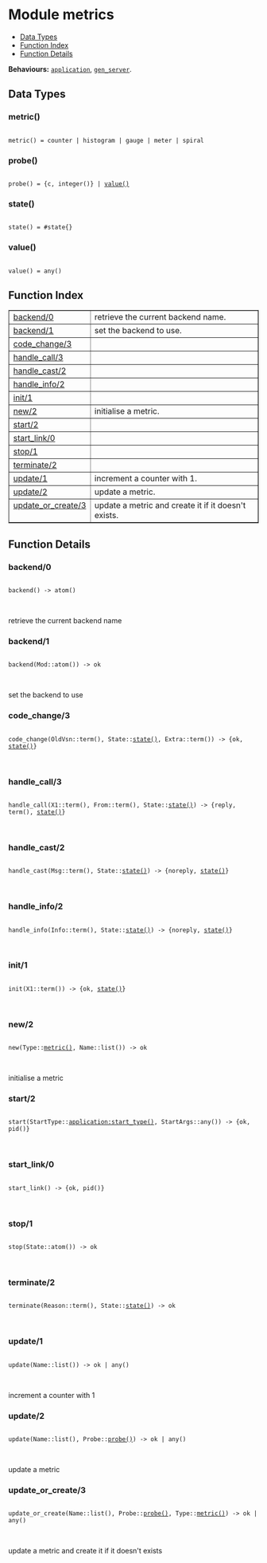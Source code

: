 

# Module metrics #
* [Data Types](#types)
* [Function Index](#index)
* [Function Details](#functions)

__Behaviours:__ [`application`](application.md), [`gen_server`](gen_server.md).

<a name="types"></a>

## Data Types ##




### <a name="type-metric">metric()</a> ###


<pre><code>
metric() = counter | histogram | gauge | meter | spiral
</code></pre>




### <a name="type-probe">probe()</a> ###


<pre><code>
probe() = {c, integer()} | <a href="#type-value">value()</a>
</code></pre>




### <a name="type-state">state()</a> ###


<pre><code>
state() = #state{}
</code></pre>




### <a name="type-value">value()</a> ###


<pre><code>
value() = any()
</code></pre>

<a name="index"></a>

## Function Index ##


<table width="100%" border="1" cellspacing="0" cellpadding="2" summary="function index"><tr><td valign="top"><a href="#backend-0">backend/0</a></td><td>retrieve the current backend name.</td></tr><tr><td valign="top"><a href="#backend-1">backend/1</a></td><td>set the backend to use.</td></tr><tr><td valign="top"><a href="#code_change-3">code_change/3</a></td><td></td></tr><tr><td valign="top"><a href="#handle_call-3">handle_call/3</a></td><td></td></tr><tr><td valign="top"><a href="#handle_cast-2">handle_cast/2</a></td><td></td></tr><tr><td valign="top"><a href="#handle_info-2">handle_info/2</a></td><td></td></tr><tr><td valign="top"><a href="#init-1">init/1</a></td><td></td></tr><tr><td valign="top"><a href="#new-2">new/2</a></td><td> initialise a metric.</td></tr><tr><td valign="top"><a href="#start-2">start/2</a></td><td></td></tr><tr><td valign="top"><a href="#start_link-0">start_link/0</a></td><td></td></tr><tr><td valign="top"><a href="#stop-1">stop/1</a></td><td></td></tr><tr><td valign="top"><a href="#terminate-2">terminate/2</a></td><td></td></tr><tr><td valign="top"><a href="#update-1">update/1</a></td><td>increment a counter with 1.</td></tr><tr><td valign="top"><a href="#update-2">update/2</a></td><td>update a metric.</td></tr><tr><td valign="top"><a href="#update_or_create-3">update_or_create/3</a></td><td>update a metric and create it if it doesn't exists.</td></tr></table>


<a name="functions"></a>

## Function Details ##

<a name="backend-0"></a>

### backend/0 ###

<pre><code>
backend() -&gt; atom()
</code></pre>
<br />

retrieve the current backend name

<a name="backend-1"></a>

### backend/1 ###

<pre><code>
backend(Mod::atom()) -&gt; ok
</code></pre>
<br />

set the backend to use

<a name="code_change-3"></a>

### code_change/3 ###

<pre><code>
code_change(OldVsn::term(), State::<a href="#type-state">state()</a>, Extra::term()) -&gt; {ok, <a href="#type-state">state()</a>}
</code></pre>
<br />

<a name="handle_call-3"></a>

### handle_call/3 ###

<pre><code>
handle_call(X1::term(), From::term(), State::<a href="#type-state">state()</a>) -&gt; {reply, term(), <a href="#type-state">state()</a>}
</code></pre>
<br />

<a name="handle_cast-2"></a>

### handle_cast/2 ###

<pre><code>
handle_cast(Msg::term(), State::<a href="#type-state">state()</a>) -&gt; {noreply, <a href="#type-state">state()</a>}
</code></pre>
<br />

<a name="handle_info-2"></a>

### handle_info/2 ###

<pre><code>
handle_info(Info::term(), State::<a href="#type-state">state()</a>) -&gt; {noreply, <a href="#type-state">state()</a>}
</code></pre>
<br />

<a name="init-1"></a>

### init/1 ###

<pre><code>
init(X1::term()) -&gt; {ok, <a href="#type-state">state()</a>}
</code></pre>
<br />

<a name="new-2"></a>

### new/2 ###

<pre><code>
new(Type::<a href="#type-metric">metric()</a>, Name::list()) -&gt; ok
</code></pre>
<br />

initialise a metric

<a name="start-2"></a>

### start/2 ###

<pre><code>
start(StartType::<a href="application.md#type-start_type">application:start_type()</a>, StartArgs::any()) -&gt; {ok, pid()}
</code></pre>
<br />

<a name="start_link-0"></a>

### start_link/0 ###

<pre><code>
start_link() -&gt; {ok, pid()}
</code></pre>
<br />

<a name="stop-1"></a>

### stop/1 ###

<pre><code>
stop(State::atom()) -&gt; ok
</code></pre>
<br />

<a name="terminate-2"></a>

### terminate/2 ###

<pre><code>
terminate(Reason::term(), State::<a href="#type-state">state()</a>) -&gt; ok
</code></pre>
<br />

<a name="update-1"></a>

### update/1 ###

<pre><code>
update(Name::list()) -&gt; ok | any()
</code></pre>
<br />

increment a counter with 1

<a name="update-2"></a>

### update/2 ###

<pre><code>
update(Name::list(), Probe::<a href="#type-probe">probe()</a>) -&gt; ok | any()
</code></pre>
<br />

update a metric

<a name="update_or_create-3"></a>

### update_or_create/3 ###

<pre><code>
update_or_create(Name::list(), Probe::<a href="#type-probe">probe()</a>, Type::<a href="#type-metric">metric()</a>) -&gt; ok | any()
</code></pre>
<br />

update a metric and create it if it doesn't exists

